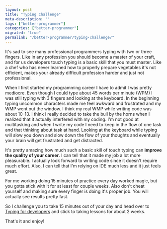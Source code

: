```yaml
---
layout: post
title: "Typing Challenge"
meta-description: ""
tags: ["better-programmer"]
categories: ["better-programmer"]
migrated: "true"
permalink: "/better-programmer/typing-challenge/"
---
```

It's sad to see many professional programmers typing with two or three fingers. Like in any profession you should become a master of your craft, and for us developers touch typing is a basic skill that you must master. Like a chef who has never learned how to properly prepare vegetables it's not efficient, makes your already difficult profession harder and just not professional. 

When I first started my programming career I have to admit I was pretty mediocre. Even though I could type about 45 words per minute (WPM) I was still typing with 3 fingers and looking at the keyboard. In the beginning typing uncommon characters made me feel awkward and frustrated and my WMP went out the window. I think my real WMP while writing code was about 10-13. I think i really decided to take the bull by the horns when I realized that it actually interfered with my coding. I'm not good at multitasking and when I write my code I need to keep in the flow of one task and that thinking about task at hand. Looking at the keyboard while typing will slow you down and slow down the flow of your thoughts and eventually your brain will get frustrated and get distracted.

It's pretty amazing how much such a basic skill of touch typing can **improve the quality of your career**. I can tell that it made my job a lot more pleasurable. I actually look forward to writing code since it doesn't require much effort. Also, I can tell that I'm relying on IDE much less and it just feels great. 

For me working doing 15 minutes of practice every day worked magic, but you gotta stick with it for at least for couple weeks. Also don't cheat yourself and making sure every finger is doing it's proper job. You will actually see results pretty fast.

So I challenge you to take 15 minutes out of your day and head over to [Typing for developers][1]
and stick to taking lessons for about 2 weeks.

That's it and enjoy! 

  [1]: http://typing.io
